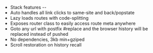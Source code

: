 - Stack features --
- Auto handles all link clicks to same-site and back/popstate
- Lazy loads routes with code-splitting
- Exposes router class to easily access route meta anywhere
- Goto any url with postfix #replace and the browser history will be replaced instead of pushed
- No dependencies, 3kb min+gziped
- Scroll restoration on history recall
